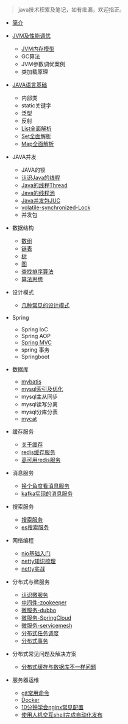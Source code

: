 
> java技术积累及笔记，如有纰漏，欢迎指正。



* [简介](README.md)

* [JVM及性能调优](java/jvm/readme.md)
  * [JVM内存模型](java/jvm/jmm.md)
  * GC算法
  * JVM参数调优案例
  * 类加载原理

* [JAVA语言基础](java/lang_base/readme.md)
  * 内部类
  * static关键字
  * 泛型
  * 反射
  * [List全面解析](java/lang_base/collection/list.md)
  * [Set全面解析](java/lang_base/collection/set.md)
  * [Map全面解析](java/lang_base/collection/map.md)

* JAVA并发
  * JAVA的锁
  * [认识Java的线程](java/concurrency/thread-1.md)
  * [Java的线程Thread](java/concurrency/thread-2.md)
  * [Java的线程池](java/concurrency/thread-3.md)
  * [Java并发包JUC](java/concurrency/thread-4.md)
  * [volatile-synchronized-Lock](java/concurrency/concurrent-compare.md)
  * 并发包

* 数据结构
  * [数组](java/data-structure/array.md)
  * [链表](java/data-structure/link.md)
  * [树](java/data-structure/tree.md)
  * [图](java/data-structure/graph.md)
  * [查找排序算法](java/data-structure/algorithm_sort_search.md)
  * [算法思想](java/data-structure/algorithm_thinking.md)

* 设计模式
  * [几种常见的设计模式](java/design-pattern/design-pattern.md)

* Spring
  * Spring IoC
  * Spring AOP
  * [Spring MVC](java/spring/spring.md)
  * spring 事务
  * Springboot

* 数据库
  * [mybatis](java/database/mybatis.md)
  * [mysql索引及优化](java/database/mysql.md)
  * mysql主从同步
  * mysql读写分离
  * mysql分库分表
  * [mycat](java/database/mycat.md)

* 缓存服务
  * [关于缓存](java/cache/cache.md)
  * [redis缓存服务](java/cache/redis.md)
  * [高可用redis服务](java/cache/redis-high-available.md)

* 消息服务
  * [换个角度看消息服务](java/message/message.md)
  * [kafka实现的消息服务](java/message/kafka.md)

* 搜索服务
  * [搜索服务](java/search/search.md)
  * [es搜索服务](java/search/elasticsearch.md)

* 网络编程
  * [nio基础入门](java/network/nio.md)
  * [netty知识梳理](java/network/netty.md)
  * [netty实战](java/network/netty-in-action.md)

* 分布式与微服务
  * [认识微服务](java/microservice/microservice.md)
  * [中间件-zookeeper](java/microservice/zookeeper.md)
  * [微服务-dubbo](java/microservice/dubbo.md)
  * [微服务-SpringCloud](java/microservice/springcloud.md)
  * [微服务-servicemesh](java/microservice/servicemesh.md)
  * [分布式任务调度](java/microservice/job.md)
  * [分布式事务](java/microservice/distribution-transaction.md)

* 分布式常见问题及解决方案
  * [分布式缓存与数据库不一样问题](java/solutions/cache-consistency.md)

* 服务器运维
  * [git常用命令](java/maintain/git.md)
  * [Docker](java/maintain/docker.md)
  * [10分钟学会nginx常见配置](java/maintain/nginx.md)
  * [使用人机交互shell完成自动化发布](java/maintain/shell.md)

  











